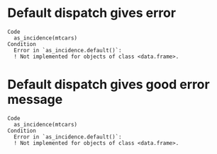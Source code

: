 # Default dispatch gives error

    Code
      as_incidence(mtcars)
    Condition
      Error in `as_incidence.default()`:
      ! Not implemented for objects of class <data.frame>.

# Default dispatch gives good error message

    Code
      as_incidence(mtcars)
    Condition
      Error in `as_incidence.default()`:
      ! Not implemented for objects of class <data.frame>.

